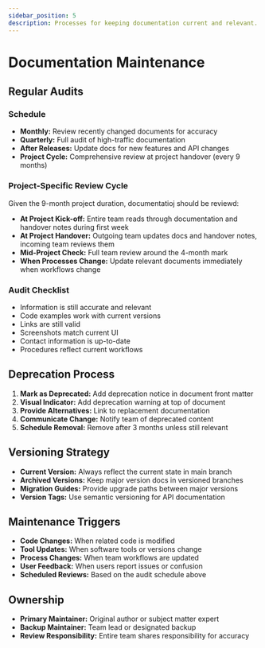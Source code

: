 ```yaml
---
sidebar_position: 5
description: Processes for keeping documentation current and relevant.
---
```


# Documentation Maintenance

## Regular Audits
### Schedule
- **Monthly:** Review recently changed documents for accuracy
- **Quarterly:** Full audit of high-traffic documentation
- **After Releases:** Update docs for new features and API changes
- **Project Cycle:** Comprehensive review at project handover (every 9 months)

### Project-Specific Review Cycle
Given the 9-month project duration, documentatioj should be reviewd:
- **At Project Kick-off:** Entire team reads through documentation and handover notes during first week
- **At Project Handover:** Outgoing team updates docs and handover notes, incoming team reviews them
- **Mid-Project Check:** Full team review around the 4-month mark
- **When Processes Change:** Update relevant documents immediately when workflows change

### Audit Checklist
-  Information is still accurate and relevant
-  Code examples work with current versions
-  Links are still valid
-  Screenshots match current UI
-  Contact information is up-to-date
-  Procedures reflect current workflows

## Deprecation Process
1. **Mark as Deprecated:** Add deprecation notice in document front matter
2. **Visual Indicator:** Add deprecation warning at top of document
3. **Provide Alternatives:** Link to replacement documentation
4. **Communicate Change:** Notify team of deprecated content
5. **Schedule Removal:** Remove after 3 months unless still relevant

## Versioning Strategy
- **Current Version:** Always reflect the current state in main branch
- **Archived Versions:** Keep major version docs in versioned branches
- **Migration Guides:** Provide upgrade paths between major versions
- **Version Tags:** Use semantic versioning for API documentation

## Maintenance Triggers
- **Code Changes:** When related code is modified
- **Tool Updates:** When software tools or versions change
- **Process Changes:** When team workflows are updated
- **User Feedback:** When users report issues or confusion
- **Scheduled Reviews:** Based on the audit schedule above

## Ownership
- **Primary Maintainer:** Original author or subject matter expert
- **Backup Maintainer:** Team lead or designated backup
- **Review Responsibility:** Entire team shares responsibility for accuracy